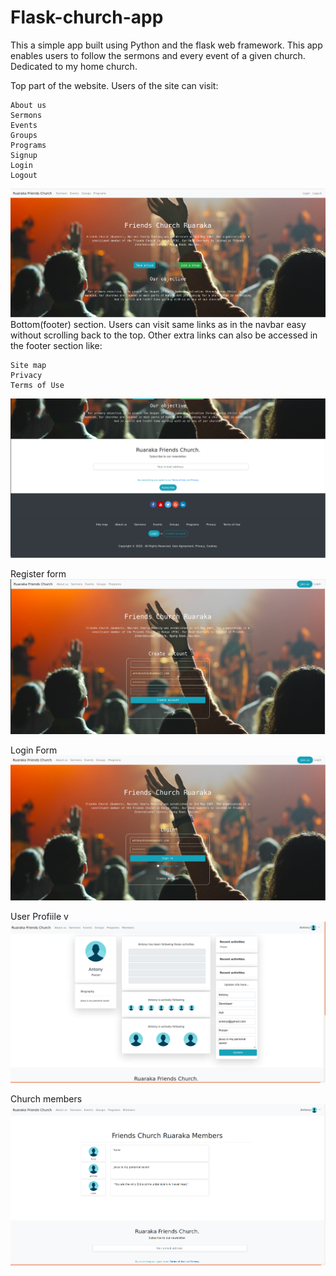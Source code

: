 # Flask-church-app
This a simple app built using Python and the flask web framework. This app enables users to follow the sermons and every event of a given church. Dedicated to my home church.

Top part of the website.
Users of the site can visit:  
```
About us 
Sermons
Events
Groups
Programs
Signup
Login
Logout
```
![](https://github.com/AntonyIS/Flask-church-app/blob/master/app/static/imgs/church_shot1.png)
Bottom(footer) section.
Users can visit same links as in the navbar easy without scrolling back to the top. Other extra links can also be accessed in the footer section like:
```
Site map
Privacy
Terms of Use
```
![](https://github.com/AntonyIS/Flask-church-app/blob/master/app/static/imgs/footer_img.png)


Register form
![](https://github.com/AntonyIS/Flask-church-app/blob/master/app/static/imgs/signup_church.png)


Login Form
![](https://github.com/AntonyIS/Flask-church-app/blob/master/app/static/imgs/login_church.png)

User Profiile
v![](https://github.com/AntonyIS/Flask-church-app/blob/master/app/static/imgs/user_profile.png)

Church members
![](https://github.com/AntonyIS/Flask-church-app/blob/master/app/static/imgs/members.png)

